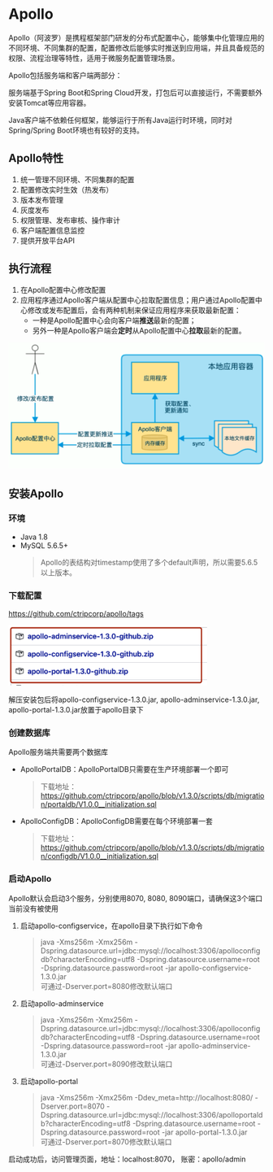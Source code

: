 # Apollo
Apollo（阿波罗）是携程框架部门研发的分布式配置中心，能够集中化管理应用的不同环境、不同集群的配置，配置修改后能够实时推送到应用端，并且具备规范的权限、流程治理等特性，适用于微服务配置管理场景。

Apollo包括服务端和客户端两部分：

服务端基于Spring Boot和Spring Cloud开发，打包后可以直接运行，不需要额外安装Tomcat等应用容器。

Java客户端不依赖任何框架，能够运行于所有Java运行时环境，同时对Spring/Spring Boot环境也有较好的支持。

## Apollo特性
1. 统一管理不同环境、不同集群的配置
2. 配置修改实时生效（热发布）
3. 版本发布管理
4. 灰度发布
5. 权限管理、发布审核、操作审计
6. 客户端配置信息监控
7. 提供开放平台API

## 执行流程
1. 在Apollo配置中心修改配置
2. 应用程序通过Apollo客户端从配置中心拉取配置信息；用户通过Apollo配置中心修改或发布配置后，会有两种机制来保证应用程序来获取最新配置：
    * 一种是Apollo配置中心会向客户端**推送**最新的配置；
    * 另外一种是Apollo客户端会**定时**从Apollo配置中心**拉取**最新的配置。

![apollo执行流程](./img/执行流程.png "apollo执行流程")

## 安装Apollo
### 环境
* Java 1.8
* MySQL 5.6.5+ 
    > Apollo的表结构对timestamp使用了多个default声明，所以需要5.6.5以上版本。
    
### 下载配置
https://github.com/ctripcorp/apollo/tags

![version](./img/version.png "version")

解压安装包后将apollo-configservice-1.3.0.jar, apollo-adminservice-1.3.0.jar, apollo-portal-1.3.0.jar放置于apollo目录下

### 创建数据库
Apollo服务端共需要两个数据库
* ApolloPortalDB：ApolloPortalDB只需要在生产环境部署一个即可
    > 下载地址：https://github.com/ctripcorp/apollo/blob/v1.3.0/scripts/db/migration/portaldb/V1.0.0__initialization.sql
* ApolloConfigDB：ApolloConfigDB需要在每个环境部署一套
    > 下载地址：https://github.com/ctripcorp/apollo/blob/v1.3.0/scripts/db/migration/configdb/V1.0.0__initialization.sql

### 启动Apollo
Apollo默认会启动3个服务，分别使用8070, 8080, 8090端口，请确保这3个端口当前没有被使用
1. 启动apollo-configservice，在apollo目录下执行如下命令
    > java -Xms256m -Xmx256m -Dspring.datasource.url=jdbc:mysql://localhost:3306/apolloconfigdb?characterEncoding=utf8 -Dspring.datasource.username=root -Dspring.datasource.password=root -jar apollo-configservice-1.3.0.jar <br>
    > 可通过-Dserver.port=8080修改默认端口
2. 启动apollo-adminservice
    > java -Xms256m -Xmx256m -Dspring.datasource.url=jdbc:mysql://localhost:3306/apolloconfigdb?characterEncoding=utf8 -Dspring.datasource.username=root -Dspring.datasource.password=root -jar apollo-adminservice-1.3.0.jar <br>
    > 可通过-Dserver.port=8090修改默认端口
3. 启动apollo-portal
    > java -Xms256m -Xmx256m -Ddev_meta=http://localhost:8080/ -Dserver.port=8070 -Dspring.datasource.url=jdbc:mysql://localhost:3306/apolloportaldb?characterEncoding=utf8 -Dspring.datasource.username=root -Dspring.datasource.password=root -jar apollo-portal-1.3.0.jar <br>
    > 可通过-Dserver.port=8070修改默认端口

启动成功后，访问管理页面，地址：localhost:8070， 账密：apollo/admin
